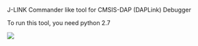 J-LINK Commander like tool for CMSIS-DAP (DAPLink) Debugger

To run this tool, you need python 2.7

![](https://github.com/XIVN1987/DAPCmdr/blob/master/DAPCmdr.png)
